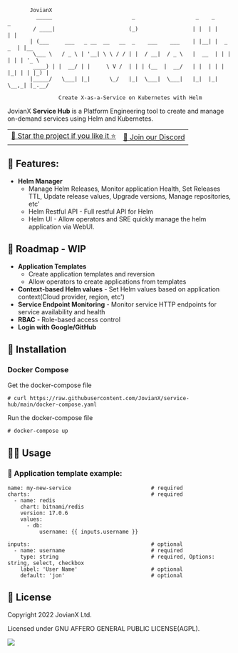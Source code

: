 ```
       JovianX
         _____                         _                   _    _           _
        / ____|                       (_)                 | |  | |         | |
       | (___     ___   _ __  __   __  _    ___    ___    | |__| |  _   _  | |__
        \___ \   / _ \ | '__| \ \ / / | |  / __|  / _ \   |  __  | | | | | | '_ \
        ____) | |  __/ | |     \ V /  | | | (__  |  __/   | |  | | | |_| | | |_) |
       |_____/   \___| |_|      \_/   |_|  \___|  \___|   |_|  |_|  \__,_| |_.__/
      
                Create X-as-a-Service on Kubernetes with Helm
```

JovianX **Service Hub** is a Platform Engineering tool to create and manage on-demand services using Helm and Kubernetes.

<div align='center'>
<table><tbody><tr><td><a href="https://github.com/JovianX/service-hub/stargazers">🤩 Star the project if you like it ⭐</a></td><td><a href="https://discord.gg/sAWBJxrh">💬 Join our Discord</a></td></tr></tbody></table>
</div>

## 🦄 Features:

*   **Helm Manager**
    *   Manage Helm Releases, Monitor application Health, Set Releases TTL, Update release values, Upgrade versions, Manage repositories, etc'
    *   Helm Restful API - Full restful API for Helm
    *   Helm UI - Allow operators and SRE quickly manage the helm application via WebUI.

## 🚀 Roadmap - WIP

*   **Application Templates**
    *   Create application templates and reversion
    *   Allow operators to create applications from templates
*   **Context-based Helm values** - Set Helm values based on application context(Cloud provider, region, etc')
*   **Service Endpoint Monitoring** - Monitor service HTTP endpoints for service availability and health
*   **RBAC** - Role-based access control
*   **Login with Google/GitHub**

## 👷 Installation

### Docker Compose

Get the docker-compose file

```shell
# curl https://raw.githubusercontent.com/JovianX/service-hub/main/docker-compose.yaml
```

Run the docker-compose file 

```shell
# docker-compose up
```

## 🤽‍♀️ Usage

### 🍱 Application template example:

```text
name: my-new-service                         # required
charts:                                      # required
  - name: redis
    chart: bitnami/redis
    version: 17.0.6
    values:
      - db:
          username: {{ inputs.username }}

inputs:                                      # optional
  - name: username                           # required
    type: string                             # required, Options: string, select, checkbox
    label: 'User Name'                       # optional
    default: 'jon'                           # optional  
```

## 📜 License

Copyright 2022 JovianX Ltd.

Licensed under GNU AFFERO GENERAL PUBLIC LICENSE(AGPL).

![](https://jovianx.com/wp-content/uploads/2021/05/Logo2-2.png)
